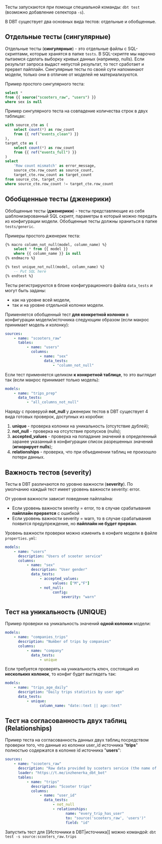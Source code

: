 Тесты запускаются при помощи специальной команды:
`dbt test` (возможно добавление селектора `-s`).

В DBT существует два основных вида тестов: отдельные и обобщенные.
## Отдельные тесты (сингулярные)
Отдельные тесты (**сингулярные**) - это отдельные файлы с SQL-скриптами, которые хранятся в папке `tests`. В SQL-скрипте мы нарочно пытаемся сделать выборку кривых данных (например, nulls). Если результат запроса выдаст непустой результат, то тест сработает и прервет пайплайн. Сингулярные тесты по своей сути напоминают модели, только они в отличие от моделей не материализуются.
   
Пример простого сингулярного теста:
```sql
select * 
from {{ source("scooters_raw", "users") }} 
where sex is null
```

Пример сингулярного теста на совпадение количества строк в двух таблицах:
```sql
with source_cte as (
	select count(*) as row_count
	from {{ ref("events_clean") }}
),
target_cte as (
	select count(*) as row_count
	from {{ ref("events_full") }}
)
select
	'Row count mismatch' as error_message,
	source_cte.row_count as source_count,
	target_cte.row_count as target_count
from source_cte, target_cte
where source_cte.row_count != target_cte.row_count
```

## Обобщенные тесты (дженерики)
Обобщенные тесты (**дженерики**) - тесты представляющие из себя шаблонизированный SQL скрипт, параметры в который можно передать из конфигурации модели. Обобщенные тесты должны храниться в папке `tests/generic`.
   
Примеры простого дженерик теста:
```sql
{% macro column_not_null(model, column_name) %}
	select * from {{ model }} 
	where {{ column_name }} is null 
{% endmacro %}
```

```sql
{% test unique_not_null(model, column_name) %} 
	-- Put SQL here 
{% endtest %}
```

Тесты регистрируются в блоке конфигурационного файла `data_tests` и могут быть заданы:
- как на уровне всей модели, 
- так и на уровне отдельной колонки модели.

Применяется обобщенный тест **для конкретной колонки** в конфигурации модели/источника следующим образом (если макрос принимает модель и колонку):
```yml
sources: 
	- name: "scooters_raw"
	  tables: 
		  - name: "users" 
		    columns: 
			    - name: "sex" 
			      data_tests: 
				      - "column_not_null"

```

Если тест применяется целиком **к конкретной таблице**, то это выглядит так (если макрос принимает только модель):
```yml
models: 
	- name: "trips_prep"
	  data_tests: 
		  - "all_columns_not_null"
```

Наряду с проверуой **not_null** у дженерик тестов в DBT существует 4 вида готовых проверок, доступных из коробки:
1. **unique** - проверка колонки на уникальность (отсутствие дублей);
2. **not_null** - проверка на отсутствие пропусков (nulls);
3. **accepted_values** - проверка на попадание значений в определенный заранее указанный в конфигурации список разрешенных значений (**игнорирует nulls**);
4. **relationships** - проверка, что при объединении таблиц не произошло потери данных.

## Важность тестов (severity)
Тесты в DBT различаются по уровню важности (**severity**). 
По умолчанию каждый тест имеет уровень важности severity: error.

От уровня важности зависит поведение пайплайна:
- Если уровень важности severity = error, то в случае срабатывания **пайплайн прервется** с ошибкой
- Если уровень важности severity = warn, то в случае срабатывания появится предупреждение, но **пайплайн не будет прерван**.

Уровень важности проверки можно изменить в конфиге модели в файле `properties.yml`:
```yml
models:
	- name: "users"
	  description: "Users of scooter service"
	  columns:
		  - name: "sex"
		    description: "User gender"
		    data_tests:
			    - accepted_values:
				      values: ["M","F"]
				- not_null:
					  config:
						  severity: "warn"
```

## Тест на уникальность (UNIQUE)
Пример проверки на уникальность значений **одной колонки** модели:
```yml
models:
	- name: "companies_trips"
	  description: "Number of trips by companies"
	  columns:
		  - name: "company"
		    data_tests:
			    - unique
```

Если требуется проверять на уникальность ключ, состоящий из **нескольких колонок**, то конфиг будет выглядеть так:
```yml
models:
	- name: "trips_age_daily"
	  description: "Daily trips statistics by user age"
	  data_tests:
		  - unique:
		        column_name: "date::text || age::text"
```

## Тест на согласованность двух таблиц (Relationships)
Пример теста на согласованность данных двух таблиц посредством проверки того, что данные из колонки user_id источника "**trips**" полностью содержатся в колонке id источника "**users**":
```yml
sources:
	- name: "scooters_raw"
	  description: "Raw data provided by scooters service (the name of the scheme)"
	  loader: "https://t.me/inzhenerka_dbt_bot"
	  tables:
		  - name: "trips"
		    description: "Scooter trips"
			columns:
				- name: "user_id"
				  data_tests:
					  - not_null
					  - relationships:
							name: "every_trip_has_user"
							to: "source('scooters_raw', 'users')"
							field: "id"
```

Запустить тест для [[Источники в DBT|источника]] можно командой:
`dbt test -s source:scooters_raw.trips`